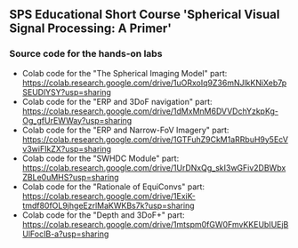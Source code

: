 ## SPS Educational Short Course 'Spherical Visual Signal Processing: A Primer' 
<!--
### Slides
- Presentation: https://docs.google.com/presentation/d/e/2PACX-1vRydzKFN26H4tja_0-UNHoz0XYxj9925tBWa48LAlbr-uaCBtsOMsoM1dULC7BGBvp5O_HY6evdQSBm/pub?start=false&loop=false&delayms=3000
-->
### Source code for the hands-on labs
- Colab code for the "The Spherical Imaging Model" part: https://colab.research.google.com/drive/1uORxoIq9Z36mNJlkKNiXeb7pSEUDlYSY?usp=sharing
- Colab code for the "ERP and 3DoF navigation" part: https://colab.research.google.com/drive/1dMxMnM6DVVDchYzkpKg-Og_gfUrEWWay?usp=sharing
- Colab code for the "ERP and Narrow-FoV Imagery" part: https://colab.research.google.com/drive/1GTFuhZ9CkM1aRRbuH9y5EcVv3wiFIkZX?usp=sharing
- Colab code for the "SWHDC Module" part: https://colab.research.google.com/drive/1UrDNxQg_skI3wGFiv2DBWbxZBLe0uMHS?usp=sharing
- Colab code for the "Rationale of EquiConvs" part: https://colab.research.google.com/drive/1ExiK-tmdf80fOL9jhgeEzrlMaKWKBs7k?usp=sharing
- Colab code for the "Depth and 3DoF+" part: https://colab.research.google.com/drive/1mtspm0fGW0FmvKKEUbIUEjBUlFocIB-a?usp=sharing
<!--
- Colab code for the "ERP Image Compression Opportunities" part: https://colab.research.google.com/drive/1HuJ0xP0BfPjRnPZ9dOUfmo8kq25yegDu?usp=sharing
- Colab code for the "Playing with a Pre-trained Upright Adjustment Model" part: https://colab.research.google.com/drive/1vu_M4_F5jas3HNA1EJLdXd4o-V8iltlo?usp=sharing
-->
